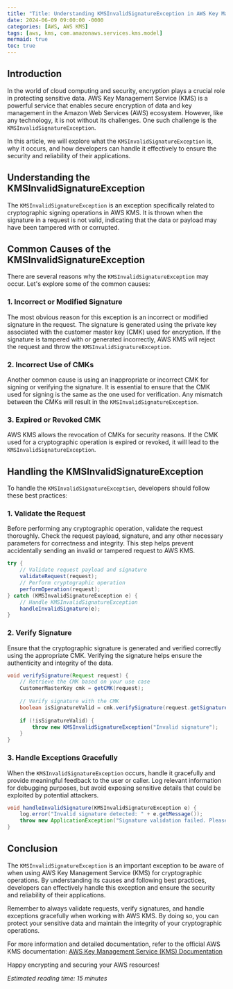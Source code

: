 ```yaml
---
title: "Title: Understanding KMSInvalidSignatureException in AWS Key Management Service (KMS)"
date: 2024-06-09 09:00:00 -0000
categories: [AWS, AWS KMS]
tags: [aws, kms, com.amazonaws.services.kms.model]
mermaid: true
toc: true
---
```



## Introduction
In the world of cloud computing and security, encryption plays a crucial role in protecting sensitive data. AWS Key Management Service (KMS) is a powerful service that enables secure encryption of data and key management in the Amazon Web Services (AWS) ecosystem. However, like any technology, it is not without its challenges. One such challenge is the `KMSInvalidSignatureException`.

In this article, we will explore what the `KMSInvalidSignatureException` is, why it occurs, and how developers can handle it effectively to ensure the security and reliability of their applications.

## Understanding the KMSInvalidSignatureException
The `KMSInvalidSignatureException` is an exception specifically related to cryptographic signing operations in AWS KMS. It is thrown when the signature in a request is not valid, indicating that the data or payload may have been tampered with or corrupted.

## Common Causes of the KMSInvalidSignatureException
There are several reasons why the `KMSInvalidSignatureException` may occur. Let's explore some of the common causes:

### 1. Incorrect or Modified Signature
The most obvious reason for this exception is an incorrect or modified signature in the request. The signature is generated using the private key associated with the customer master key (CMK) used for encryption. If the signature is tampered with or generated incorrectly, AWS KMS will reject the request and throw the `KMSInvalidSignatureException`.

### 2. Incorrect Use of CMKs
Another common cause is using an inappropriate or incorrect CMK for signing or verifying the signature. It is essential to ensure that the CMK used for signing is the same as the one used for verification. Any mismatch between the CMKs will result in the `KMSInvalidSignatureException`.

### 3. Expired or Revoked CMK
AWS KMS allows the revocation of CMKs for security reasons. If the CMK used for a cryptographic operation is expired or revoked, it will lead to the `KMSInvalidSignatureException`.

## Handling the KMSInvalidSignatureException
To handle the `KMSInvalidSignatureException`, developers should follow these best practices:

### 1. Validate the Request
Before performing any cryptographic operation, validate the request thoroughly. Check the request payload, signature, and any other necessary parameters for correctness and integrity. This step helps prevent accidentally sending an invalid or tampered request to AWS KMS.

```java
try {
    // Validate request payload and signature
    validateRequest(request);
    // Perform cryptographic operation
    performOperation(request);
} catch (KMSInvalidSignatureException e) {
    // Handle KMSInvalidSignatureException
    handleInvalidSignature(e);
}
```

### 2. Verify Signature
Ensure that the cryptographic signature is generated and verified correctly using the appropriate CMK. Verifying the signature helps ensure the authenticity and integrity of the data.

```java
void verifySignature(Request request) {
    // Retrieve the CMK based on your use case
    CustomerMasterKey cmk = getCMK(request);
    
    // Verify signature with the CMK
    boolean isSignatureValid = cmk.verifySignature(request.getSignature(), request.getPayload());
    
    if (!isSignatureValid) {
        throw new KMSInvalidSignatureException("Invalid signature");
    }
}
```

### 3. Handle Exceptions Gracefully
When the `KMSInvalidSignatureException` occurs, handle it gracefully and provide meaningful feedback to the user or caller. Log relevant information for debugging purposes, but avoid exposing sensitive details that could be exploited by potential attackers.

```java
void handleInvalidSignature(KMSInvalidSignatureException e) {
    log.error("Invalid signature detected: " + e.getMessage());
    throw new ApplicationException("Signature validation failed. Please try again.");
}
```

## Conclusion
The `KMSInvalidSignatureException` is an important exception to be aware of when using AWS Key Management Service (KMS) for cryptographic operations. By understanding its causes and following best practices, developers can effectively handle this exception and ensure the security and reliability of their applications.

Remember to always validate requests, verify signatures, and handle exceptions gracefully when working with AWS KMS. By doing so, you can protect your sensitive data and maintain the integrity of your cryptographic operations.

For more information and detailed documentation, refer to the official AWS KMS documentation: [AWS Key Management Service (KMS) Documentation](https://docs.aws.amazon.com/kms/latest/developerguide/)

Happy encrypting and securing your AWS resources!

*Estimated reading time: 15 minutes*